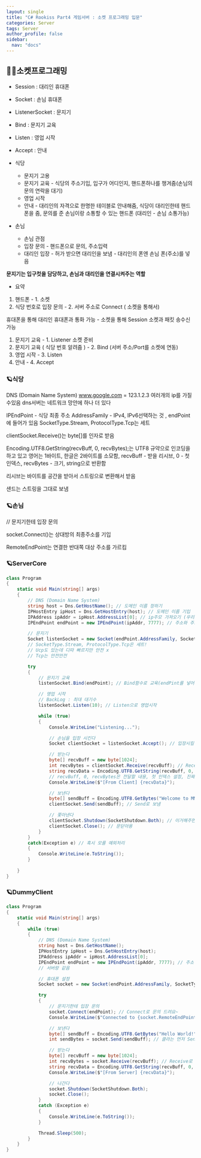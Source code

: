 ```yaml
---
layout: single
title: "C# Rookiss Part4 게임서버 : 소켓 프로그래밍 입문"
categories: Server
tags: Server
author_profile: false
sidebar:
  nav: "docs"
---
```



## 🙇‍♀️소켓프로그래밍

* Session : 대리인 휴대폰
* Socket : 손님 휴대폰
* ListenerSocket : 문지기
* Bind : 문지기 교육
* Listen : 영업 시작
* Accept : 안내

* 식당
  * 문지기 고용
  * 문지기 교육 - 식당의 주소기입, 입구가 어디인지, 핸드폰하나를 챙겨줌(손님의 문의 연락을 대기)
  * 영업 시작
  * 안내 - 대리인의 자격으로 한명한 테이블로 안내해줌, 식당이 대리인한테 핸드폰을 줌, 문의를 준 손님이랑 소통할 수 있는 핸드폰 (대리인 - 손님  소통가능)

* 손님
  * 손님 관점
  * 입장 문의 - 핸드폰으로 문의, 주소입력
  * 대리인 입장 - 허가 받으면 대리인을 보냄 - 대리인의 폰엔 손님 폰(주소)를 넣음

**문지기는 입구컷을 담당하고, 손님과 대리인을 연결시켜주는 역할**


* 요약

1) 핸드폰 - 1. 소켓
2) 식당 번호로 입장 문의 - 2. 서버 주소로 Connect ( 소켓을 통해서)

휴대폰을 통해 대리인 휴대폰과 통화 가능 - 소켓을 통해 Session 소켓과 패킷 송수신 가능

1) 문지기 교육 - 1. Listener 소켓 준비
2) 문지기 교육 ( 식당 번호 알려줌 ) - 2. Bind (서버 주소/Port를 소켓에 연동)
3) 영업 시작 - 3. Listen
4) 안내 - 4. Accept

### 🪐식당

DNS (Domain Name System)
www.google.com = 123.1.2.3
여러개의 ip를 가질수있음
dns서버는 네트워크 망안에 하나 더 있다

IPEndPoint - 식당 최종 주소
AddressFamily - IPv4, IPv6선택하는 것 , endPoint에 들어가 있음
SocketType.Stream, ProtocolType.Tcp는 세트

clientSocket.Receive()는 byte[]를 인자로 받음

Encoding.UTF8.GetString(recvBuff, 0, recvBytes);는 UTF8 규약으로 인코딩을 하고 있고 영어는 1바이트, 한글은 2바이트를 소모함, recvBuff - 받을 리시브, 0 - 첫 인덱스, recvBytes - 크기, string으로 반환함

리시브는 바이트를 공간을 받아서 스트링으로 변환해서 받음

샌드는 스트링을 그대로 보냄

### 🪐손님

// 문지기한테 입장 문의

socket.Connect()는 상대방의 최종주소를 기입

RemoteEndPoint는 연결한 반대쪽 대상 주소를 가르킴

### 🪐ServerCore

```cs
class Program
{
    static void Main(string[] args)
    {
        // DNS (Domain Name System)
        string host = Dns.GetHostName(); // 도메인 이름 정하기
        IPHostEntry ipHost = Dns.GetHostEntry(host); // 도메인 이름 기입
        IPAddress ipAddr = ipHost.AddressList[0]; // ip주모 가져오기 (우리는 첫번째꺼 하나만 쓸거기때문에 0)
        IPEndPoint endPoint = new IPEndPoint(ipAddr, 7777); // 주소와 주소입구 알려주기

        // 문지기
        Socket listenSocket = new Socket(endPoint.AddressFamily, SocketType.Stream, ProtocolType.Tcp); // 문지기 생성
        // SocketType.Stream, ProtocolType.Tcp은 세트!
        // Ucp도 있는데 디따 빠르지만 안전 x
        // Tcp는 안전안전

        try
        {
            // 문지기 교육
            listenSocket.Bind(endPoint); // Bind함수로 교육(endPint를 넣어주어 주소와 입구 알려주기)

            // 영업 시작
            // BackLog : 최대 대기수
            listenSocket.Listen(10); // Listen으로 영업시작

            while (true)
            {
                Console.WriteLine("Listening...");

                // 손님을 입장 시킨다
                Socket clientSocket = listenSocket.Accept(); // 입장시킬 손님

                // 받는다
                byte[] recvBuff = new byte[1024];
                int recvBytes = clientSocket.Receive(recvBuff); // Receive로 받지만 byte[]가 필요해서 만들어줌
                string recvData = Encoding.UTF8.GetString(recvBuff, 0, recvBytes); // 인코딩을 함 (인코딩을 잘모르겠음)
                // recvBuff, 0, recvBytes은 전달할 내용, 첫 인덱스 설정, 진짜 내용 대충 이런 뜻인듯..
                Console.WriteLine($"[From Client] {recvData}");

                // 보낸다
                byte[] sendBuff = Encoding.UTF8.GetBytes("Welcome to MMORPG Server!"); // Send에 필요한 byte[]
                clientSocket.Send(sendBuff); // Send로 보냄

                // 쫓아낸다
                clientSocket.Shutdown(SocketShutdown.Both); // 이거해주면 안전함. 안해줘도 됨
                clientSocket.Close(); // 문닫아용
            }
        }
        catch(Exception e) // 혹시 모를 예외처리
        {
            Console.WriteLine(e.ToString());
        }
        
    }
}
```


### 🪐DummyClient

```cs
class Program
{
    static void Main(string[] args)
    {
        while (true)
        {
            // DNS (Domain Name System)
            string host = Dns.GetHostName();
            IPHostEntry ipHost = Dns.GetHostEntry(host);
            IPAddress ipAddr = ipHost.AddressList[0];
            IPEndPoint endPoint = new IPEndPoint(ipAddr, 7777); // 주소 입구가 같아야 되는게 포인트!
            // 서버랑 같음

            // 휴대폰 설정
            Socket socket = new Socket(endPoint.AddressFamily, SocketType.Stream, ProtocolType.Tcp);

            try
            {
                // 문지기한테 입장 문의
                socket.Connect(endPoint); // Connect로 문의 드려요~
                Console.WriteLine($"Connected to {socket.RemoteEndPoint.ToString()}");

                // 보낸다
                byte[] sendBuff = Encoding.UTF8.GetBytes("Hello World!");
                int sendBytes = socket.Send(sendBuff); // 클라는 먼저 Send부터 보냄

                // 받는다
                byte[] recvBuff = new byte[1024];
                int recvBytes = socket.Receive(recvBuff); // Receive로 받기
                string recvData = Encoding.UTF8.GetString(recvBuff, 0, recvBytes);
                Console.WriteLine($"[From Server] {recvData}");

                // 나간다
                socket.Shutdown(SocketShutdown.Both);
                socket.Close();
            }
            catch (Exception e)
            {
                Console.WriteLine(e.ToString());
            }

            Thread.Sleep(500);
        }
    }
}
```










